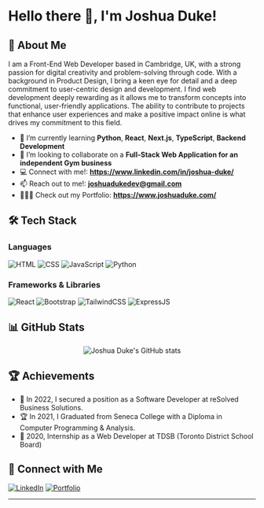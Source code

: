 # Hello there 👋, I'm Joshua Duke!

## 🚀 About Me

I am a Front-End Web Developer based in Cambridge, UK, with a strong passion for digital creativity and problem-solving through code. With a background in Product Design, I bring a keen eye for detail and a deep commitment to user-centric design and development. I find web development deeply rewarding as it allows me to transform concepts into functional, user-friendly applications. The ability to contribute to projects that enhance user experiences and make a positive impact online is what drives my commitment to this field.

- 🌱 I’m currently learning **Python**, **React**, **Next.js**, **TypeScript**, **Backend Development**
- 👯 I’m looking to collaborate on a **Full-Stack Web Application for an independent Gym business**
- 💻 Connect with me!: **https://www.linkedin.com/in/joshua-duke/**
- 📫 Reach out to me!: **joshuadukedev@gmail.com**
- 👨🏻‍💻 Check out my Portfolio: **https://www.joshuaduke.com/**

## 🛠️ Tech Stack

### Languages

![HTML](https://img.shields.io/badge/-HTML5-E34F26?style=flat-square&logo=html5&logoColor=white)
![CSS](https://img.shields.io/badge/-CSS3-1572B6?style=flat-square&logo=css3)
![JavaScript](https://img.shields.io/badge/-JavaScript-F7DF1E?logo=javascript&logoColor=black&style=flat)
![Python](https://img.shields.io/badge/python-3670A0?style=flat-square&logo=python&logoColor=ffdd54)

### Frameworks & Libraries

![React](https://img.shields.io/badge/-React-61DAFB?logo=react&logoColor=black&style=flat)
![Bootstrap](https://img.shields.io/badge/-Bootstrap-7952B3?logo=bootstrap&logoColor=white&style=flat)
![TailwindCSS](https://img.shields.io/badge/tailwindcss-0F172A?&logo=tailwindcss)
![ExpressJS](https://img.shields.io/badge/Express.js-000000?logo=express&logoColor=fff&style=flat)

## 📊 GitHub Stats

<p align="center">
  <img src="https://github-readme-stats.vercel.app/api?username=joshuaduke&show_icons=true&theme=radical" alt="Joshua Duke's GitHub stats" />
</p>

## 🏆 Achievements

- 🥇 In 2022, I secured a position as a Software Developer at reSolved Business Solutions.
- 🏆 In 2021, I Graduated from Seneca College with a Diploma in Computer Programming & Analysis.
- 🌟 2020, Internship as a Web Developer at TDSB (Toronto District School Board)

## 🔗 Connect with Me

[![LinkedIn](https://img.shields.io/badge/-LinkedIn-0A66C2?logo=linkedin&logoColor=white&style=flat)](https://www.linkedin.com/in/joshua-duke/)
[![Portfolio](https://img.shields.io/badge/-Portfolio-000000?logo=github&logoColor=white&style=flat)](https://www.joshuaduke.com/)

---
